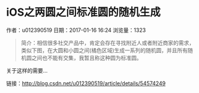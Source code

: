 # iOS之两圆之间标准圆的随机生成
作者：u012390519
日期：2017-01-16 16:24
浏览量：1323
> 简介：相信很多社交产品中，肯定会存在寻找附近人或者附近商家的需求，类似下图，在大圆和小圆之间(橘色区域)生成一系列的随机圆，并且所有随机圆之间也不能有交集，我暂且称这种圆为标准圆。
  
  关于这样的需要...

 链接：http://blog.csdn.net/u012390519/article/details/54574249
